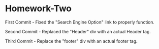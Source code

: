# Homework-Two
First Commit - Fixed the "Search Engine Option" link to properly function.

Second Commit - Replaced the "Header" div with an actual Header tag.

Third Commit - Replace the "footer" div with an actual footer tag.